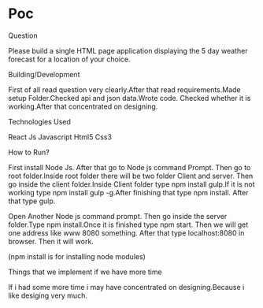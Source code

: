 # Poc

Question

Please build a single HTML page application displaying the 5 day weather forecast for a location of your choice.

Building/Development

  First of all read question very clearly.After that read requirements.Made setup Folder.Checked api and json data.Wrote code.
Checked whether it is working.After that concentrated on designing.

Technologies Used

  React Js
  Javascript
  Html5
  Css3

How to Run?

  First install Node Js.
  After that go to Node js command Prompt.
  Then go to root folder.Inside root folder there will be two folder Client and server.
  Then go inside the client folder.Inside Client folder type npm install gulp.If it is not working type npm install gulp -g.After finishing that type npm install.
  After that type gulp.

  Open Another Node js command prompt.
  Then go inside the server folder.Type npm install.Once it is finished type npm start.
  Then we will get one address like www 8080 something.
  After that type localhost:8080 in browser.
  Then it will work.

  (npm install is for installing node modules)

Things that we implement if we have more time

  If i had some more time i may have concentrated on designing.Because i like desiging very much.
